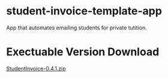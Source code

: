 # student-invoice-template-app
App that automates emailing students for private tutition. 

# Exectuable Version Download
[StudentInvoice-0.4.1.zip](https://github.com/WolfyCodeK/student-invoice-template-app/raw/main/StudentInvoiceExecutable.zip)
